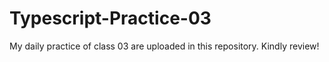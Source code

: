 # Typescript-Practice-03

My daily practice of class 03 are uploaded in this repository.
Kindly review!
